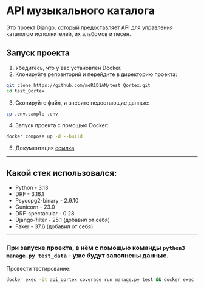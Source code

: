 # API музыкального каталога
Это проект Django, который предоставляет API для управления каталогом исполнителей, их альбомов и песен.
## Запуск проекта
1. Убедитесь, что у вас установлен Docker.
2. Клонируйте репозиторий и перейдите в директорию проекта:
```bash
git clone https://github.com/meR1D1AN/test_Qortex.git
cd test_Qortex
```
3. Скопируйте файл, и внесите недостающие данные:
```bash
cp .env.sample .env
```
4. Запуск проекта с помощью Docker:

```bash
docker compose up -d --build
```
5. Документация [ссылка](https://localhost/api/v1/docs)
---
## Какой стек использовался:

- Python - 3.13
- DRF - 3.16.1
- Psycopg2-binary - 2.9.10
- Gunicorn - 23.0
- DRF-spectacular - 0.28
- Django-filter - 25.1 (добавил от себя)
- Faker - 37.6 (добавил от себя)
---

### При запуске проекта, в нём с помощью команды `python3 manage.py test_data` - уже будут заполнены данные.

Провести тестирование:
```bash
docker exec -it api_qortex coverage run manage.py test && docker exec -it api_qortex coverage report
```